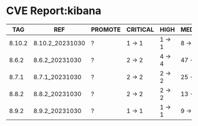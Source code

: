 # CVE Report:kibana
|  TAG   |       REF       | PROMOTE | CRITICAL |  HIGH  |  MEDIUM  |   LOW    | UNKNOWN |
|--------|-----------------|---------|----------|--------|----------|----------|---------|
| 8.10.2 | 8.10.2_20231030 | ?       | 1 -> 1   | 1 -> 1 | 8 -> 8   | 24 -> 24 | 0 -> 0  |
| 8.6.2  | 8.6.2_20231030  | ?       | 2 -> 2   | 4 -> 4 | 47 -> 47 | 52 -> 52 | 0 -> 0  |
| 8.7.1  | 8.7.1_20231030  | ?       | 2 -> 2   | 2 -> 2 | 25 -> 25 | 38 -> 38 | 0 -> 0  |
| 8.8.2  | 8.8.2_20231030  | ?       | 2 -> 2   | 2 -> 2 | 13 -> 13 | 27 -> 27 | 0 -> 0  |
| 8.9.2  | 8.9.2_20231030  | ?       | 1 -> 1   | 1 -> 1 | 9 -> 9   | 23 -> 23 | 0 -> 0  |
